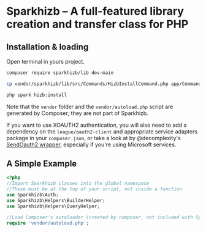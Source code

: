 # Sparkhizb – A full-featured library creation and transfer class for PHP

## Installation & loading

Open terminal in yours project.

```sh
composer require sparkhizb/lib dev-main
```
```sh
cp vendor/sparkhizb/lib/src/Commands/HizbInstallCommand.php app/Commands/HizbInstallCommand.php
```
```sh
php spark hizb:install
```

Note that the `vendor` folder and the `vendor/autoload.php` script are generated by Composer; they are not part of Sparkhizb.

If you want to use XOAUTH2 authentication, you will also need to add a dependency on the `league/oauth2-client` and appropriate service adapters package in your `composer.json`, or take a look at
by @decomplexity's [SendOauth2 wrapper](https://github.com/decomplexity/SendOauth2), especially if you're using Microsoft services.

## A Simple Example

```php
<?php
//Import Sparkhizb classes into the global namespace
//These must be at the top of your script, not inside a function
use Sparkhizb\Auth;
use Sparkhizb\Helpers\BuilderHelper;
use Sparkhizb\Helpers\QueryHelper;

//Load Composer's autoloader (created by composer, not included with Sparkhizb)
require 'vendor/autoload.php';
```